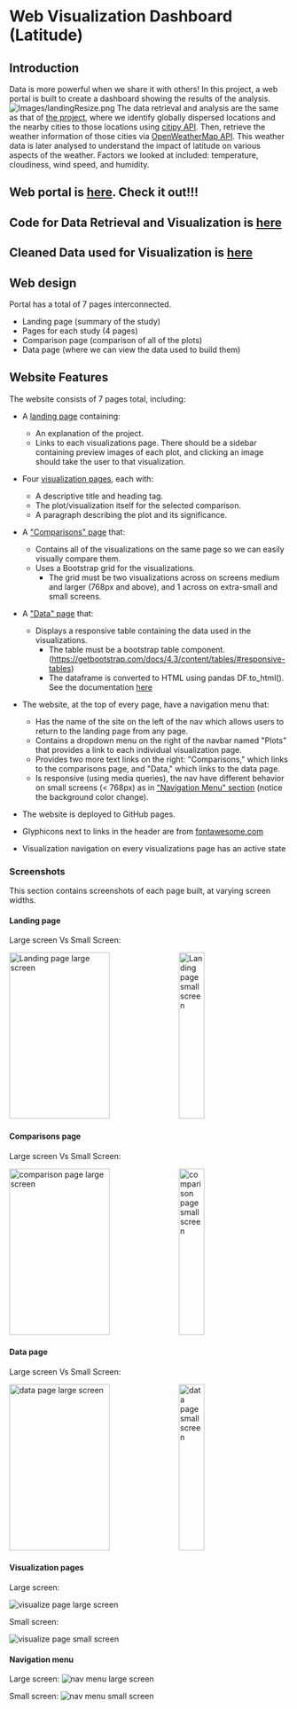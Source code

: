 # Web Visualization Dashboard (Latitude)

## Introduction

Data is more powerful when we share it with others! In this project, a web portal is built to create a dashboard showing the results of the analysis.
![Images/landingResize.png](Images/front_page.png)
The data retrieval and analysis are the same as that of [the project](https://github.com/bnarath/python-api-challenge), where we identify globally dispersed locations and the nearby cities to those locations using [citipy API](https://pypi.org/project/citipy/). Then, retrieve the weather information of those cities via [OpenWeatherMap API](https://openweathermap.org/api). This weather data is later analysed to understand the impact of latitude on various aspects of the weather. Factors we looked at included: temperature, cloudiness, wind speed, and humidity.

## Web portal is [here](https://bnarath.github.io/climate-web-app/). Check it out!!!

## Code for Data Retrieval and Visualization is [here](Code/Data_Retrieval_and_Plotting.ipynb)

## Cleaned Data used for Visualization is [here](Output/cleaned_cities_weather.csv)

## Web design

Portal has a total of 7 pages interconnected. 

- Landing page (summary of the study)
- Pages for each study (4 pages)
- Comparison page (comparison of all of the plots)
- Data page (where we can view the data used to build them)

## Website Features

The website consists of 7 pages total, including:

* A [landing page](#landing-page) containing:
  * An explanation of the project.
  * Links to each visualizations page. There should be a sidebar containing preview images of each plot, and clicking an image should take the user to that visualization.
 
  
* Four [visualization pages](#visualization-pages), each with:
  * A descriptive title and heading tag.
  * The plot/visualization itself for the selected comparison.
  * A paragraph describing the plot and its significance.
  
* A ["Comparisons" page](#comparisons-page) that:
  * Contains all of the visualizations on the same page so we can easily visually compare them.
  * Uses a Bootstrap grid for the visualizations.
    * The grid must be two visualizations across on screens medium and larger (768px and above), and 1 across on extra-small and small screens.
    
* A ["Data" page](#data-page) that:
  * Displays a responsive table containing the data used in the visualizations.
    * The table must be a bootstrap table component. (https://getbootstrap.com/docs/4.3/content/tables/#responsive-tables)
    * The dataframe is converted to HTML using pandas DF.to_html(). See the documentation [here](https://pandas.pydata.org/pandas-docs/version/0.17.0/generated/pandas.DataFrame.to_html.html)

* The website, at the top of every page, have a navigation menu that:
  * Has the name of the site on the left of the nav which allows users to return to the landing page from any page.
  * Contains a dropdown menu on the right of the navbar named "Plots" that provides a link to each individual visualization page.
  * Provides two more text links on the right: "Comparisons," which links to the comparisons page, and "Data," which links to the data page.
  * Is responsive (using media queries), the nav have different behavior on small screens (< 768px) as in ["Navigation Menu" section](#navigation-menu) (notice the background color change).

* The website is deployed to GitHub pages.

* Glyphicons next to links in the header are from [fontawesome.com](https://fontawesome.com/)

* Visualization navigation on every visualizations page has an active state


### Screenshots

This section contains screenshots of each page built, at varying screen widths. 

#### <a id="landing-page"></a>Landing page

Large screen Vs Small Screen:

<p>
  <img src="Images/front_page.png" alt="Landing page large screen" width="60%" height="300px"/>
  <img src="Images/front_page_sm.png" alt="Landing page small screen" width="30%" height="300px"/> 
</p>


#### <a id="comparisons-page"></a>Comparisons page

Large screen Vs Small Screen:

<p>
  <img src="Images/comparison-lg.png" alt="comparison page large screen" width="60%" height="300px"/>
  <img src="Images/comparison-sm.png" alt="comparison page small screen" width="30%" height="300px"/> 
</p>



#### <a id="data-page"></a>Data page

Large screen Vs Small Screen:

<p>
  <img src="Images/data-lg.png" alt="data page large screen" width="60%" height="300px"/>
  <img src="Images/data-sm.gif" alt="data page small screen" width="30%" height="300px"/> 
</p>


#### <a id="visualization-pages"></a>Visualization pages


Large screen:

![visualize page large screen](Images/visualize-lg.png)

Small screen:

![visualize page small screen](Images/visualize-sm.png)


#### <a id="navigation-menu"></a>Navigation menu

Large screen:
![nav menu large screen](Images/nav-lg.png)

Small screen:
![nav menu small screen](Images/nav-sm.png)

